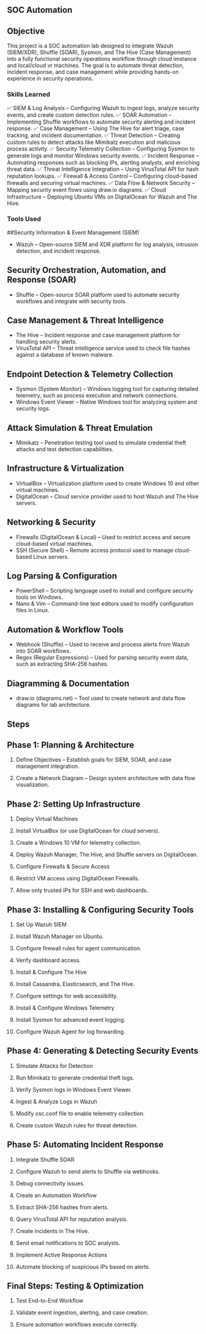## SOC Automation

## Objective
This project is a SOC automation lab designed to integrate Wazuh (SIEM/XDR), Shuffle (SOAR), Sysmon, and The Hive (Case Management) into a fully functional security operations workflow through cloud imstance and local/cloud vr machines. The goal is to automate threat detection, incident response, and case management while providing hands-on experience in security operations.

### Skills Learned
✅ SIEM & Log Analysis – Configuring Wazuh to ingest logs, analyze security events, and create custom detection rules.
✅ SOAR Automation – Implementing Shuffle workflows to automate security alerting and incident response.
✅ Case Management – Using The Hive for alert triage, case tracking, and incident documentation.
✅ Threat Detection – Creating custom rules to detect attacks like Mimikatz execution and malicious process activity.
✅ Security Telemetry Collection – Configuring Sysmon to generate logs and monitor Windows security events.
✅ Incident Response – Automating responses such as blocking IPs, alerting analysts, and enriching threat data.
✅ Threat Intelligence Integration – Using VirusTotal API for hash reputation lookups.
✅ Firewall & Access Control – Configuring cloud-based firewalls and securing virtual machines.
✅ Data Flow & Network Security – Mapping security event flows using draw.io diagrams.
✅ Cloud Infrastructure – Deploying Ubuntu VMs on DigitalOcean for Wazuh and The Hive.

### Tools Used
##Security Information & Event Management (SIEM)
* Wazuh – Open-source SIEM and XDR platform for log analysis, intrusion detection, and incident response.

## Security Orchestration, Automation, and Response (SOAR)
* Shuffle – Open-source SOAR platform used to automate security workflows and integrate with security tools.

## Case Management & Threat Intelligence
* The Hive – Incident response and case management platform for handling security alerts.
* VirusTotal API – Threat intelligence service used to check file hashes against a database of known malware.

## Endpoint Detection & Telemetry Collection
* Sysmon (System Monitor) – Windows logging tool for capturing detailed telemetry, such as process execution and network connections.
* Windows Event Viewer – Native Windows tool for analyzing system and security logs.

## Attack Simulation & Threat Emulation
* Mimikatz – Penetration testing tool used to simulate credential theft attacks and test detection capabilities.

## Infrastructure & Virtualization
* VirtualBox – Virtualization platform used to create Windows 10 and other virtual machines.
* DigitalOcean – Cloud service provider used to host Wazuh and The Hive servers.

## Networking & Security
* Firewalls (DigitalOcean & Local) – Used to restrict access and secure cloud-based virtual machines.
* SSH (Secure Shell) – Remote access protocol used to manage cloud-based Linux servers.

## Log Parsing & Configuration
* PowerShell – Scripting language used to install and configure security tools on Windows.
* Nano & Vim – Command-line text editors used to modify configuration files in Linux.

## Automation & Workflow Tools
* Webhook (Shuffle) – Used to receive and process alerts from Wazuh into SOAR workflows.
* Regex (Regular Expressions) – Used for parsing security event data, such as extracting SHA-256 hashes.

## Diagramming & Documentation
* draw.io (diagrams.net) – Tool used to create network and data flow diagrams for lab architecture.

## Steps

## Phase 1: Planning & Architecture

1. Define Objectives – Establish goals for SIEM, SOAR, and case management integration.

2. Create a Network Diagram – Design system architecture with data flow visualization.

## Phase 2: Setting Up Infrastructure

1. Deploy Virtual Machines

2. Install VirtualBox (or use DigitalOcean for cloud servers).

3. Create a Windows 10 VM for telemetry collection.

4. Deploy Wazuh Manager, The Hive, and Shuffle servers on DigitalOcean.

5. Configure Firewalls & Secure Access

6. Restrict VM access using DigitalOcean Firewalls.

7. Allow only trusted IPs for SSH and web dashboards.

## Phase 3: Installing & Configuring Security Tools

1. Set Up Wazuh SIEM

2. Install Wazuh Manager on Ubuntu.

3. Configure firewall rules for agent communication.

4. Verify dashboard access.

5. Install & Configure The Hive

6. Install Cassandra, Elasticsearch, and The Hive.

7. Configure settings for web accessibility.

8. Install & Configure Windows Telemetry

9. Install Sysmon for advanced event logging.

10. Configure Wazuh Agent for log forwarding.

## Phase 4: Generating & Detecting Security Events

1. Simulate Attacks for Detection

2. Run Mimikatz to generate credential theft logs.

3. Verify Sysmon logs in Windows Event Viewer.

4. Ingest & Analyze Logs in Wazuh

5. Modify osc.conf file to enable telemetry collection.

6. Create custom Wazuh rules for threat detection.

## Phase 5: Automating Incident Response

1. Integrate Shuffle SOAR

2. Configure Wazuh to send alerts to Shuffle via webhooks.

3. Debug connectivity issues.

4. Create an Automation Workflow

5. Extract SHA-256 hashes from alerts.

6. Query VirusTotal API for reputation analysis.

7. Create incidents in The Hive.

8. Send email notifications to SOC analysts.

9. Implement Active Response Actions

10. Automate blocking of suspicious IPs based on alerts.

## Final Steps: Testing & Optimization

1. Test End-to-End Workflow

2. Validate event ingestion, alerting, and case creation.

3. Ensure automation workflows execute correctly.

